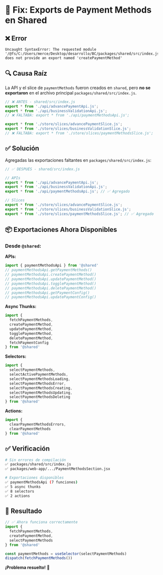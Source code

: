 # 🔧 Fix: Exports de Payment Methods en Shared

## ❌ Error

```
Uncaught SyntaxError: The requested module '/@fs/C:/Users/merce/Desktop/desarrollo/BC/packages/shared/src/index.js' 
does not provide an export named 'createPaymentMethod'
```

## 🔍 Causa Raíz

La API y el slice de `paymentMethods` fueron creados en `shared`, pero **no se exportaron** en el archivo principal `packages/shared/src/index.js`.

```javascript
// ❌ ANTES - shared/src/index.js
export * from './api/advancePaymentApi.js';
export * from './api/businessValidationApi.js';
// ❌ FALTABA: export * from './api/paymentMethodsApi.js';

export * from './store/slices/advancePaymentSlice.js';
export * from './store/slices/businessValidationSlice.js';
// ❌ FALTABA: export * from './store/slices/paymentMethodsSlice.js';
```

## ✅ Solución

Agregadas las exportaciones faltantes en `packages/shared/src/index.js`:

```javascript
// ✅ DESPUÉS - shared/src/index.js

// APIs
export * from './api/advancePaymentApi.js';
export * from './api/businessValidationApi.js';
export * from './api/paymentMethodsApi.js'; // ✅ Agregado

// Slices
export * from './store/slices/advancePaymentSlice.js';
export * from './store/slices/businessValidationSlice.js';
export * from './store/slices/paymentMethodsSlice.js'; // ✅ Agregado
```

## 📦 Exportaciones Ahora Disponibles

### Desde `@shared`:

**APIs:**
```javascript
import { paymentMethodsApi } from '@shared'
// paymentMethodsApi.getPaymentMethods()
// paymentMethodsApi.createPaymentMethod()
// paymentMethodsApi.updatePaymentMethod()
// paymentMethodsApi.togglePaymentMethod()
// paymentMethodsApi.deletePaymentMethod()
// paymentMethodsApi.getPaymentConfig()
// paymentMethodsApi.updatePaymentConfig()
```

**Async Thunks:**
```javascript
import {
  fetchPaymentMethods,
  createPaymentMethod,
  updatePaymentMethod,
  togglePaymentMethod,
  deletePaymentMethod,
  fetchPaymentConfig
} from '@shared'
```

**Selectors:**
```javascript
import {
  selectPaymentMethods,
  selectActivePaymentMethods,
  selectPaymentMethodsLoading,
  selectPaymentMethodsError,
  selectPaymentMethodsCreating,
  selectPaymentMethodsUpdating,
  selectPaymentMethodsDeleting
} from '@shared'
```

**Actions:**
```javascript
import {
  clearPaymentMethodsErrors,
  clearPaymentMethods
} from '@shared'
```

## ✅ Verificación

```bash
# Sin errores de compilación
✅ packages/shared/src/index.js
✅ packages/web-app/.../PaymentMethodsSection.jsx

# Exportaciones disponibles
✅ paymentMethodsApi (7 funciones)
✅ 5 async thunks
✅ 8 selectors
✅ 2 actions
```

## 🎯 Resultado

```javascript
// ✅ Ahora funciona correctamente
import { 
  fetchPaymentMethods,
  createPaymentMethod,
  selectPaymentMethods 
} from '@shared'

const paymentMethods = useSelector(selectPaymentMethods)
dispatch(fetchPaymentMethods())
```

**¡Problema resuelto!** 🎉
